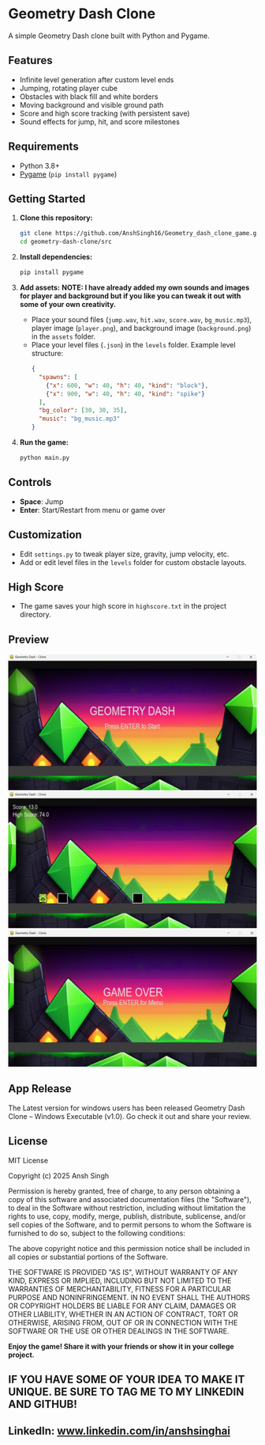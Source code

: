 # Geometry Dash Clone

A simple Geometry Dash clone built with Python and Pygame.

## Features

- Infinite level generation after custom level ends
- Jumping, rotating player cube
- Obstacles with black fill and white borders
- Moving background and visible ground path
- Score and high score tracking (with persistent save)
- Sound effects for jump, hit, and score milestones

## Requirements

- Python 3.8+
- [Pygame](https://www.pygame.org/) (`pip install pygame`)

## Getting Started

1. **Clone this repository:**
    ```sh
    git clone https://github.com/AnshSingh16/Geometry_dash_clone_game.git
    cd geometry-dash-clone/src
    ```

2. **Install dependencies:**
    ```sh
    pip install pygame
    ```

3. **Add assets:**
 **NOTE: I have already added my own sounds and images for player and background but if you like you can tweak it out with some of your own creativity.**
    - Place your sound files (`jump.wav`, `hit.wav`, `score.wav`, `bg_music.mp3`), player image (`player.png`), and background image (`background.png`) in the `assets` folder.
    - Place your level files (`.json`) in the `levels` folder. Example level structure:
      ```json
      {
        "spawns": [
          {"x": 600, "w": 40, "h": 40, "kind": "block"},
          {"x": 900, "w": 40, "h": 40, "kind": "spike"}
        ],
        "bg_color": [30, 30, 35],
        "music": "bg_music.mp3"
      }
      ```

4. **Run the game:**
    ```sh
    python main.py
    ```

## Controls

- **Space**: Jump
- **Enter**: Start/Restart from menu or game over

## Customization

- Edit `settings.py` to tweak player size, gravity, jump velocity, etc.
- Add or edit level files in the `levels` folder for custom obstacle layouts.

## High Score

- The game saves your high score in `highscore.txt` in the project directory.

## Preview
 
 ![MENU](Screenshots/menu.png)
 ![Game_Screen](Screenshots/main_screen.png)
 ![Gameover](Screenshots/game_over.png)

 ## App Release
  The Latest version for windows users has been released Geometry Dash Clone – Windows Executable (v1.0). Go check it out and share your review.


## License

MIT License

Copyright (c) 2025 Ansh Singh

Permission is hereby granted, free of charge, to any person obtaining a copy
of this software and associated documentation files (the "Software"), to deal
in the Software without restriction, including without limitation the rights
to use, copy, modify, merge, publish, distribute, sublicense, and/or sell
copies of the Software, and to permit persons to whom the Software is
furnished to do so, subject to the following conditions:

The above copyright notice and this permission notice shall be included in all
copies or substantial portions of the Software.

THE SOFTWARE IS PROVIDED "AS IS", WITHOUT WARRANTY OF ANY KIND, EXPRESS OR
IMPLIED, INCLUDING BUT NOT LIMITED TO THE WARRANTIES OF MERCHANTABILITY,
FITNESS FOR A PARTICULAR PURPOSE AND NONINFRINGEMENT. IN NO EVENT SHALL THE
AUTHORS OR COPYRIGHT HOLDERS BE LIABLE FOR ANY CLAIM, DAMAGES OR OTHER
LIABILITY, WHETHER IN AN ACTION OF CONTRACT, TORT OR OTHERWISE, ARISING FROM,
OUT OF OR IN CONNECTION WITH THE SOFTWARE OR THE USE OR OTHER DEALINGS IN THE
SOFTWARE.

**Enjoy the game! Share it with your friends or show it in your college project.**

## IF YOU HAVE SOME OF YOUR IDEA TO MAKE IT UNIQUE. BE SURE TO TAG ME TO MY LINKEDIN AND GITHUB!
## LinkedIn: www.linkedin.com/in/anshsinghai  

